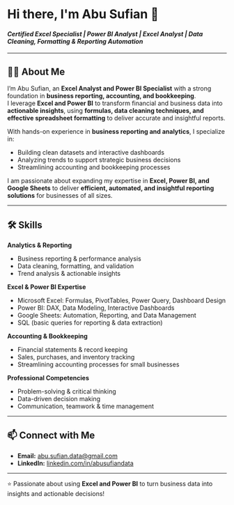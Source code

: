 # Hi there, I'm Abu Sufian 👋  
#### *Certified Excel Specialist | Power BI Analyst | Excel Analyst | Data Cleaning, Formatting & Reporting Automation*

---

## 👨‍💻 About Me
I’m Abu Sufian, an **Excel Analyst and Power BI Specialist** with a strong foundation in **business reporting, accounting, and bookkeeping**.  
I leverage **Excel and Power BI** to transform financial and business data into **actionable insights**, using **formulas, data cleaning techniques, and effective spreadsheet formatting** to deliver accurate and insightful reports.  

With hands-on experience in **business reporting and analytics**, I specialize in:  
- Building clean datasets and interactive dashboards  
- Analyzing trends to support strategic business decisions  
- Streamlining accounting and bookkeeping processes  

I am passionate about expanding my expertise in **Excel, Power BI, and Google Sheets** to deliver **efficient, automated, and insightful reporting solutions** for businesses of all sizes.

---

## 🛠 Skills

**Analytics & Reporting**  
- Business reporting & performance analysis  
- Data cleaning, formatting, and validation  
- Trend analysis & actionable insights  

**Excel & Power BI Expertise**  
- Microsoft Excel: Formulas, PivotTables, Power Query, Dashboard Design  
- Power BI: DAX, Data Modeling, Interactive Dashboards  
- Google Sheets: Automation, Reporting, and Data Management  
- SQL (basic queries for reporting & data extraction)  

**Accounting & Bookkeeping**  
- Financial statements & record keeping  
- Sales, purchases, and inventory tracking  
- Streamlining accounting processes for small businesses  

**Professional Competencies**  
- Problem-solving & critical thinking  
- Data-driven decision making  
- Communication, teamwork & time management  

---

## 📫 Connect with Me
- **Email:** abu.sufian.data@gmail.com  
- **LinkedIn:** [linkedin.com/in/abusufiandata](https://www.linkedin.com/in/abusufiandata/) 

---

⭐ Passionate about using **Excel and Power BI** to turn business data into insights and actionable decisions!
